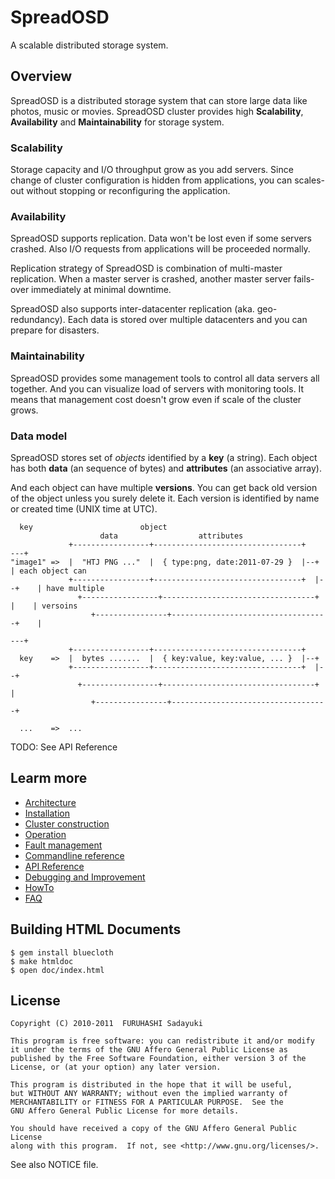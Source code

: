 SpreadOSD
=========
A scalable distributed storage system.


## Overview

SpreadOSD is a distributed storage system that can store large data like photos, music or movies.
SpreadOSD cluster provides high **Scalability**, **Availability** and **Maintainability** for storage system.


### Scalability

Storage capacity and I/O throughput grow as you add servers.
Since change of cluster configuration is hidden from applications, you can scales-out without stopping or reconfiguring the application.


### Availability

SpreadOSD supports replication. Data won't be lost even if some servers crashed. Also I/O requests from applications will be proceeded normally.

Replication strategy of SpreadOSD is combination of multi-master replication. When a master server is crashed, another master server fails-over immediately at minimal downtime.

SpreadOSD also supports inter-datacenter replication (aka. geo-redundancy). Each data is stored over multiple datacenters and you can prepare for disasters.


### Maintainability

SpreadOSD provides some management tools to control all data servers all together. And you can visualize load of servers with monitoring tools.
It means that management cost doesn't grow even if scale of the cluster grows.


### Data model

SpreadOSD stores set of *objects* identified by a **key** (a string). Each object has both **data** (an sequence of bytes) and **attributes** (an associative array).

And each object can have multiple **versions**. You can get back old version of the object unless you surely delete it.
Each version is identified by name or created time (UNIX time at UTC).

      key                        object
                        data                  attributes
                 +-----------------+---------------------------------+       ---+
    "image1" =>  |  "HTJ PNG ..."  |  { type:png, date:2011-07-29 }  |--+       | each object can
                 +-----------------+---------------------------------+  |--+    | have multiple
                   +-----------------+----------------------------------+  |    | versoins
                      +----------------+-----------------------------------+    |
                                                                             ---+
                 +-----------------+---------------------------------+
      key    =>  |  bytes .......  |  { key:value, key:value, ... }  |--+
                 +-----------------+---------------------------------+  |--+
                   +-----------------+----------------------------------+  |
                      +----------------+-----------------------------------+
    
      ...    =>  ...

TODO: See API Reference


## Learm more

  - [Architecture](doc/arch.md)
  - [Installation](doc/install.md)
  - [Cluster construction](doc/build.md)
  - [Operation](doc/operation.md)
  - [Fault management](doc/fault.md)
  - [Commandline reference](doc/command.md)
  - [API Reference](doc/api.md)
  - [Debugging and Improvement](doc/devel.md)
  - [HowTo](doc/hwoto.md)
  - [FAQ](doc/faq.md)


## Building HTML Documents

    $ gem install bluecloth
    $ make htmldoc
    $ open doc/index.html

## License

    Copyright (C) 2010-2011  FURUHASHI Sadayuki
    
    This program is free software: you can redistribute it and/or modify
    it under the terms of the GNU Affero General Public License as
    published by the Free Software Foundation, either version 3 of the
    License, or (at your option) any later version.
    
    This program is distributed in the hope that it will be useful,
    but WITHOUT ANY WARRANTY; without even the implied warranty of
    MERCHANTABILITY or FITNESS FOR A PARTICULAR PURPOSE.  See the
    GNU Affero General Public License for more details.
    
    You should have received a copy of the GNU Affero General Public License
    along with this program.  If not, see <http://www.gnu.org/licenses/>.

See also NOTICE file.

